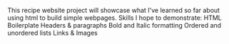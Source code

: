 This recipe website project will showcase what I've learned so far about using html to build simple webpages.
Skills I hope to demonstrate:
    HTML Boilerplate
    Headers & paragraphs
    Bold and Italic formatting
    Ordered and unordered lists
    Links & Images
    